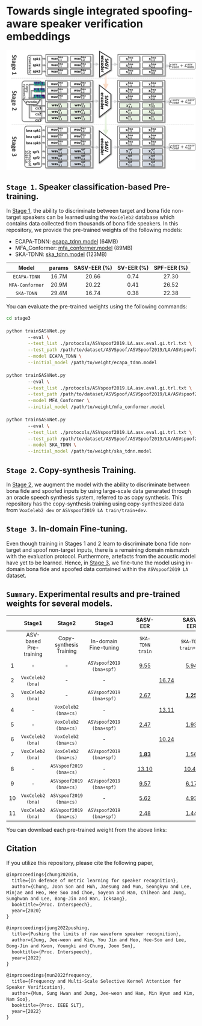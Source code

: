 # Towards single integrated spoofing-aware speaker verification embeddings
<img src="img/overview.png" width="800">

## `Stage 1`. Speaker classification-based Pre-training.

In [Stage 1](https://github.com/sasv-challenge/ASVSpoof5-SASVBaseline/tree/main/stage1), the ability to discriminate between target and bona fide non-target speakers can be learned using the `VoxCeleb2` database which contains data collected from thousands of bona fide speakers. In this repository, we provide the pre-trained weights of the following models:

* ECAPA-TDNN:    [ecapa_tdnn.model](https://drive.google.com/file/d/1wazmfXOP5jv4Ynn3SNYhNKJs2e_z86ue/view?usp=share_link) (64MB)
* MFA_Conformer: [mfa_conformer.model](https://drive.google.com/file/d/1R8koiGMFzCRl0v8gPBYYSD21ZKOks9nm/view?usp=share_link) (89MB)
* SKA-TDNN:      [ska_tdnn.model](https://drive.google.com/file/d/1buMtltChZxdQyBqQkUQwohgqV_vubGfU/view?usp=share_link) (123MB)

| Model           | params       | SASV-EER (%)  | SV-EER (%)    | SPF-EER (%)  |
| :---:           | :---:        | :---:         | :---:         | :---:        |
| `ECAPA-TDNN`    | 16.7M        | 20.66         | 0.74          | 27.30        |
| `MFA-Conformer` | 20.9M        | 20.22         | 0.41          | 26.52        |
| `SKA-TDNN`      | 29.4M        | 16.74         | 0.38          | 22.38        |

You can evaluate the pre-trained weights using the following commands:
```bash
cd stage3

python trainSASVNet.py
        --eval \
        --test_list ./protocols/ASVspoof2019.LA.asv.eval.gi.trl.txt \
        --test_path /path/to/dataset/ASVSpoof/ASVSpoof2019/LA/ASVspoof2019_LA_eval/wav \
        --model ECAPA_TDNN \
        --initial_model /path/to/weight/ecapa_tdnn.model

python trainSASVNet.py
        --eval \
        --test_list ./protocols/ASVspoof2019.LA.asv.eval.gi.trl.txt \
        --test_path /path/to/dataset/ASVSpoof/ASVSpoof2019/LA/ASVspoof2019_LA_eval/wav \
        --model MFA_Conformer \
        --initial_model /path/to/weight/mfa_conformer.model

python trainSASVNet.py
        --eval \
        --test_list ./protocols/ASVspoof2019.LA.asv.eval.gi.trl.txt \
        --test_path /path/to/dataset/ASVSpoof/ASVSpoof2019/LA/ASVspoof2019_LA_eval/wav \
        --model SKA_TDNN \
        --initial_model /path/to/weight/ska_tdnn.model
```

## `Stage 2`.  Copy-synthesis Training.
In [Stage 2](https://github.com/sasv-challenge/ASVSpoof5-SASVBaseline/tree/main/stage2), we augment the model with the ability to discriminate between bona fide and spoofed inputs by using large-scale data generated through an oracle speech synthesis system, referred to as copy synthesis.
This repository has the copy-synthesis training using copy-synthesized data from `VoxCeleb2 dev` or `ASVspoof2019 LA train/train+dev`.


## `Stage 3`. In-domain Fine-tuning.
Even though training in Stages 1 and 2 learn to discriminate bona fide non-target and spoof non-target inputs, there is a remaining domain mismatch with the evaluation protocol. Furthermore, artefacts from the acoustic model have yet to be learned. Hence, in [Stage 3](https://github.com/sasv-challenge/ASVSpoof5-SASVBaseline/tree/main/stage3), we fine-tune the model using in-domain bona fide and spoofed data contained within the `ASVspoof2019 LA` dataset.

## `Summary`. Experimental results and pre-trained weights for several models.
|    | Stage1                         | Stage2                       | Stage3                         | | | SASV-EER              | | SASV-EER                  | | | SASV-EER                   | | SASV-EER                       |
|:--:| :---:                          | :---:                        | :---:                          |-|-| :---:                 |-| :---:                     |-|-| :---:                      |-| :---:                          |
|    | ASV-based<br>Pre-training      | Copy-synthesis<br>Training   | In-domain<br>Fine-tuning       | | | `SKA-TDNN`<br>`train` | | `SKA-TDNN`<br>`train+dev` | | | `MFA-Conformer`<br>`train` | | `MFA-Conformer`<br>`train+dev` |
|1 | -                              | -                            | `ASVspoof2019`<br>`(bna+spf)`  | | | [9.55](https://drive.google.com/file/d/1RFRj3IyR4MrfJ0TgikBD96k-fRtVeYoW/view?usp=sharing)              | | [5.94](https://drive.google.com/file/d/1xkoyIAggQkpfVhfdmxndUDxKFQZ0Kxpd/view?usp=sharing) | | | [11.47](https://drive.google.com/file/d/1rxpHaDdaLWyx96JQzNeKD6gHXOmlcY1I/view?usp=sharing) | | [7.67](https://drive.google.com/file/d/15o5FmKeaYPElsDBf4-mq_0BobNxTfgew/view?usp=sharing) |
|2 | `VoxCeleb2`<br>`(bna)`         | -                            | -                              | | | | [16.74](https://drive.google.com/file/d/1buMtltChZxdQyBqQkUQwohgqV_vubGfU/view?usp=share_link)           | | | | | [20.22](https://drive.google.com/file/d/1R8koiGMFzCRl0v8gPBYYSD21ZKOks9nm/view?usp=share_link)|
|3 | `VoxCeleb2`<br>`(bna)`         | -                            | `ASVspoof2019`<br>`(bna+spf)`  | | | [2.67](https://drive.google.com/file/d/1GHv8_3ZSenvsLX22kVOvQhk7z9Naa_Ju/view?usp=sharing) | | **[1.25](https://drive.google.com/file/d/1iclSQYOlthLSwMsSMn0bxQ3O3RBPPtfY/view?usp=sharing)** | | | [2.13](https://drive.google.com/file/d/1O4xzjNeal1cJctiR-ryGqOpCcwrhArz-/view?usp=sharing) | | [1.51](https://drive.google.com/file/d/16MHbeVY8rUVcG_gLGIqnzEAIPJIAFarv/view?usp=sharing) |
|4 | -                              | `VoxCeleb2`<br>`(bna+cs)`    | -                              | | | | [13.11](https://drive.google.com/file/d/1bg2Nb7ud1jL604aBwbZ7avnJlYq3Bqfl/view?usp=sharing) | | | | | [14.27](https://drive.google.com/file/d/1PmUFxmrtwaYIP60-eOavjO9z7ssOIlMD/view?usp=sharing) |
|5 | -                              | `VoxCeleb2`<br>`(bna+cs)`    | `ASVspoof2019`<br>`(bna+spf)`  | | | [2.47](https://drive.google.com/file/d/1iloOkHMydNQdEhdw6LgpTNTXJ4eDm_Vd/view?usp=sharing) | | [1.93](https://drive.google.com/file/d/1uDpM2Ax_ZdtP10gzY3tDYYRnXJaLjSLQ/view?usp=sharing)| | | [1.91](https://drive.google.com/file/d/1WsybxklRpC_GxBwB-sBUdrrdiQhqOCDq/view?usp=sharing) | | [1.35](https://drive.google.com/file/d/13kxbdBKrfOUmjbTmaeoJ-UE3yix0FqLn/view?usp=sharing) |
|6 | `VoxCeleb2`<br>`(bna)`         | `VoxCeleb2`<br>`(bna+cs)`    | -                              | | | | [10.24](https://drive.google.com/file/d/10h_6Pdj3uFNkaAoqqaowARVYTandu-4K/view?usp=sharing) | | | | | [12.33](https://drive.google.com/file/d/1wTY40HqqcEAQctxMlc-f3_whwafS1roI/view?usp=sharing) |
|7 | `VoxCeleb2`<br>`(bna)`         | `VoxCeleb2`<br>`(bna+cs)`    | `ASVspoof2019`<br>`(bna+spf)`  | | | **[1.83](https://drive.google.com/file/d/1mH17hznSCLp1puQ3yu8TTv3e5P_q-C95/view?usp=sharing)** | | [1.56](https://drive.google.com/file/d/1L8YwLMtcBT1TLm1TuqY5_HWgRhN9HvSu/view?usp=sharing) | | | **[1.19](https://drive.google.com/file/d/1tfnU3lS4LAdR2BJ2Ffz99h5XGqufrxOx/view?usp=sharing)** | | **[1.06](https://drive.google.com/file/d/1zrkwidxymAGm7e6NEyMbsNhqAMkR6e3-/view?usp=sharing)** |
|8 | -                              | `ASVspoof2019`<br>`(bna+cs)` | -                              | | | [13.10](https://drive.google.com/file/d/1N1QMw3ZXHSLAtTFT2eHyKBNwBRLzNrev/view?usp=sharing) | | [10.49](https://drive.google.com/file/d/1vk3vnLp7YzuI_axBei6V5Bo4_Eit4pqf/view?usp=sharing) | | | [13.63](https://drive.google.com/file/d/1WEkHbZFWjZWdTy1vGIZcKa-DZhFDdpTj/view?usp=sharing) | |[12.48](https://drive.google.com/file/d/1jufUxG9LxSVEr-yfC_NoZuXu_sn6R26G/view?usp=sharing) |
|9 | -                              | `ASVspoof2019`<br>`(bna+cs)` | `ASVspoof2019`<br>`(bna+spf)`  | | | [9.57](https://drive.google.com/file/d/1q_bLYCJ4P2AeRsFZP3gtwy-_Yr9JaNXf/view?usp=sharing) | | [6.17](https://drive.google.com/file/d/1FYdJ0PiIsdughZvxY2L1Zt1C6BUb7amc/view?usp=sharing) | | | [13.46]() | |[10.11](https://drive.google.com/file/d/1Xkoun51C7OHMsWYNLjxbCtaR0TAeB4VX/view?usp=sharing) |
|10| `VoxCeleb2`<br>`(bna)`         | `ASVspoof2019`<br>`(bna+cs)` | -                              | | | [5.62](https://drive.google.com/file/d/19yi9XieL152KzixYURBOiC_3tYTtcLQ-/view?usp=sharing) | | [4.93](https://drive.google.com/file/d/1a4FDiTqL3gYVzlBp-332qJ6FqnzI5Nx9/view?usp=sharing) | | | [9.31](https://drive.google.com/file/d/1PaJi31EN8ZDqwr5Ug3XjxkkxJf_Q8ACy/view?usp=sharing) | | [8.32](https://drive.google.com/file/d/1HxQJ4D9SGSRBXlKMYbUC6769EpGYOWO_/view?usp=sharing) |
|11| `VoxCeleb2`<br>`(bna)`         | `ASVspoof2019`<br>`(bna+cs)` | `ASVspoof2019`<br>`(bna+spf)`  | | | [2.48](https://drive.google.com/file/d/1OBToHqE2kVuzv77zbCZie3tpDxpxh7A0/view?usp=sharing) | | [1.44](https://drive.google.com/file/d/1q7BuiR1MM6xGXWJiaKSJiuFY8eWKBdi0/view?usp=sharing) | | | [2.72](https://drive.google.com/file/d/186AvkLm3Aws6ZwAOvrZKa-E-YTBiPaiP/view?usp=sharing) | | [1.76](https://drive.google.com/file/d/1_M2-QZrhRPHQQkye-UNr0GeV8Pc5DbU3/view?usp=sharing) |

You can download each pre-trained weight from the above links:

## Citation
If you utilize this repository, please cite the following paper,
```
@inproceedings{chung2020in,
  title={In defence of metric learning for speaker recognition},
  author={Chung, Joon Son and Huh, Jaesung and Mun, Seongkyu and Lee, Minjae and Heo, Hee Soo and Choe, Soyeon and Ham, Chiheon and Jung, Sunghwan and Lee, Bong-Jin and Han, Icksang},
  booktitle={Proc. Interspeech},
  year={2020}
}
```

```
@inproceedings{jung2022pushing,
  title={Pushing the limits of raw waveform speaker recognition},
  author={Jung, Jee-weon and Kim, You Jin and Heo, Hee-Soo and Lee, Bong-Jin and Kwon, Youngki and Chung, Joon Son},
  booktitle={Proc. Interspeech},
  year={2022}
}
```

```
@inproceedings{mun2022frequency,
  title={Frequency and Multi-Scale Selective Kernel Attention for Speaker Verification},
  author={Mun, Sung Hwan and Jung, Jee-weon and Han, Min Hyun and Kim, Nam Soo},
  booktitle={Proc. IEEE SLT},
  year={2022}
}
```
